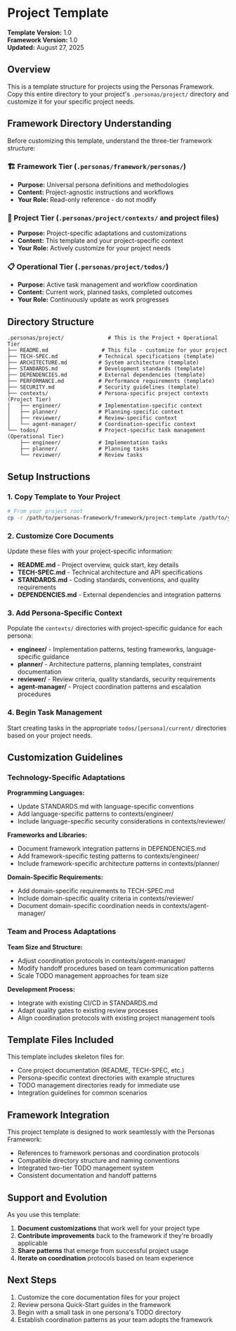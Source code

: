 # Project Template

**Template Version:** 1.0  
**Framework Version:** 1.0  
**Updated:** August 27, 2025

## Overview

This is a template structure for projects using the Personas Framework. Copy this entire directory to your project's `.personas/project/` directory and customize it for your specific project needs.

## Framework Directory Understanding

Before customizing this template, understand the three-tier framework structure:

### 🏗️ Framework Tier (`.personas/framework/personas/`)

- **Purpose:** Universal persona definitions and methodologies
- **Content:** Project-agnostic instructions and workflows
- **Your Role:** Read-only reference - do not modify

### 🎯 Project Tier (`.personas/project/contexts/` and project files)

- **Purpose:** Project-specific adaptations and customizations
- **Content:** This template and your project-specific context
- **Your Role:** Actively customize for your project needs

### 📋 Operational Tier (`.personas/project/todos/`)

- **Purpose:** Active task management and workflow coordination
- **Content:** Current work, planned tasks, completed outcomes
- **Your Role:** Continuously update as work progresses

## Directory Structure

```
.personas/project/              # This is the Project + Operational Tier
├── README.md                 # This file - customize for your project
├── TECH-SPEC.md             # Technical specifications (template)
├── ARCHITECTURE.md          # System architecture (template)
├── STANDARDS.md             # Development standards (template)
├── DEPENDENCIES.md          # External dependencies (template)
├── PERFORMANCE.md           # Performance requirements (template)
├── SECURITY.md              # Security guidelines (template)
├── contexts/                # Persona-specific project contexts (Project Tier)
│   ├── engineer/            # Implementation-specific context
│   ├── planner/             # Planning-specific context
│   ├── reviewer/            # Review-specific context
│   └── agent-manager/       # Coordination-specific context
└── todos/                   # Project-specific task management (Operational Tier)
    ├── engineer/            # Implementation tasks
    ├── planner/             # Planning tasks
    └── reviewer/            # Review tasks
```

## Setup Instructions

### 1. Copy Template to Your Project

```bash
# From your project root
cp -r /path/to/personas-framework/framework/project-template /path/to/your/project/.personas/project
```

### 2. Customize Core Documents

Update these files with your project-specific information:

- **README.md** - Project overview, quick start, key details
- **TECH-SPEC.md** - Technical architecture and API specifications
- **STANDARDS.md** - Coding standards, conventions, and quality requirements
- **DEPENDENCIES.md** - External dependencies and integration patterns

### 3. Add Persona-Specific Context

Populate the `contexts/` directories with project-specific guidance for each persona:

- **engineer/** - Implementation patterns, testing frameworks, language-specific guidance
- **planner/** - Architecture patterns, planning templates, constraint documentation  
- **reviewer/** - Review criteria, quality standards, security requirements
- **agent-manager/** - Project coordination patterns and escalation procedures

### 4. Begin Task Management

Start creating tasks in the appropriate `todos/[persona]/current/` directories based on your project needs.

## Customization Guidelines

### Technology-Specific Adaptations

**Programming Languages:**
- Update STANDARDS.md with language-specific conventions
- Add language-specific patterns to contexts/engineer/
- Include language-specific security considerations in contexts/reviewer/

**Frameworks and Libraries:**
- Document framework integration patterns in DEPENDENCIES.md
- Add framework-specific testing patterns to contexts/engineer/
- Include framework-specific architecture patterns in contexts/planner/

**Domain-Specific Requirements:**
- Add domain-specific requirements to TECH-SPEC.md
- Include domain-specific quality criteria in contexts/reviewer/
- Document domain-specific coordination needs in contexts/agent-manager/

### Team and Process Adaptations

**Team Size and Structure:**
- Adjust coordination protocols in contexts/agent-manager/
- Modify handoff procedures based on team communication patterns
- Scale TODO management approaches for team size

**Development Process:**
- Integrate with existing CI/CD in STANDARDS.md
- Adapt quality gates to existing review processes
- Align coordination protocols with existing project management tools

## Template Files Included

This template includes skeleton files for:

- Core project documentation (README, TECH-SPEC, etc.)
- Persona-specific context directories with example structures
- TODO management directories ready for immediate use
- Integration guidelines for common scenarios

## Framework Integration

This project template is designed to work seamlessly with the Personas Framework:

- References to framework personas and coordination protocols
- Compatible directory structure and naming conventions
- Integrated two-tier TODO management system
- Consistent documentation and handoff patterns

## Support and Evolution

As you use this template:

1. **Document customizations** that work well for your project type
2. **Contribute improvements** back to the framework if they're broadly applicable
3. **Share patterns** that emerge from successful project usage
4. **Iterate on coordination** protocols based on team experience

## Next Steps

1. Customize the core documentation files for your project
2. Review persona Quick-Start guides in the framework
3. Begin with a small task in one persona's TODO directory
4. Establish coordination patterns as your team adopts the framework
